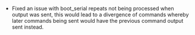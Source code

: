 - Fixed an issue with boot_serial repeats not being processed when
  output was sent, this would lead to a divergence of commands
  whereby later commands being sent would have the previous command
  output sent instead.
